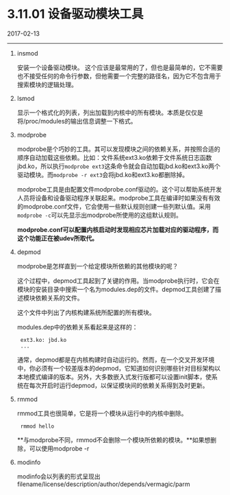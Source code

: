 # 3.11.01 设备驱动模块工具

2017-02-13

-------------

1. insmod

    安装一个设备驱动模块。
    这个应该是最常用的了，但也是最简单的，它不需要也不接受任何的命令行参数，但他需要一个完整的路径名，因为它不包含用于搜索模块的逻辑处理。

2. lsmod

    显示一个格式化的列表，列出加载到内核中的所有模块。本质是仅仅是将/proc/modules的输出信息调整一下格式。

3. modprobe

    modprobe是个巧妙的工具。其可以发现模块之间的依赖关系，并按照合适的顺序自动加载这些依赖。比如：文件系统ext3.ko依赖于文件系统日志函数jbd.ko，所以执行`modprobe ext3`这条命令就会自动加载jbd.ko和ext3.ko两个驱动模块。而`modprobe -r ext3`会将jbd.ko和ext3.ko都删除掉。

    modprobe工具是由配置文件modprobe.conf驱动的。这个可以帮助系统开发人员将设备和设备驱动程序关联起来。modprobe工具在编译时如果没有有效的modprobe.conf文件，它会使用一些默认规则创建一些列默认值。采用`modprobe -c`可以先显示出modprobe所使用的这组默认规则。

    **modprobe.conf可以配置内核启动时发现相应芯片加载对应的驱动程序，而这个功能正在被udev所取代。**

4. depmod

    modprobe是怎样直到一个给定模块所依赖的其他模块的呢？

    这个过程中，depmod工具起到了关键的作用。当modprobe执行时，它会在模块的安装目录中搜索一个名为modules.dep的文件。depmod工具创建了描述模块依赖关系的文件。
    
    这个文件中列出了内核构建系统所配置的所有模块。

    modules.dep中的依赖关系看起来是这样的：

        ext3.ko: jbd.ko
        ...

    通常，depmod都是在内核构建时自动运行的。然而，在一个交叉开发环境中，你必须有一个较差版本的depmod，它知道如何识别哪些针对目标架构以本地模式编译的版本。另外，大多数嵌入式发行版都可以设置init脚本，使系统在每次开启时运行depmod，以保证模块间的依赖关系得到及时更新。

5. rmmod

    rmmod工具也很简单，它是将一个模块从运行中的内核中删除。

        rmmod hello

    **与modprobe不同，rmmod不会删除一个模块所依赖的模块。**如果想删除，可以使用modprobe -r

6. modinfo

    modinfo会以列表的形式呈现出filename/license/description/author/depends/vermagic/parm


